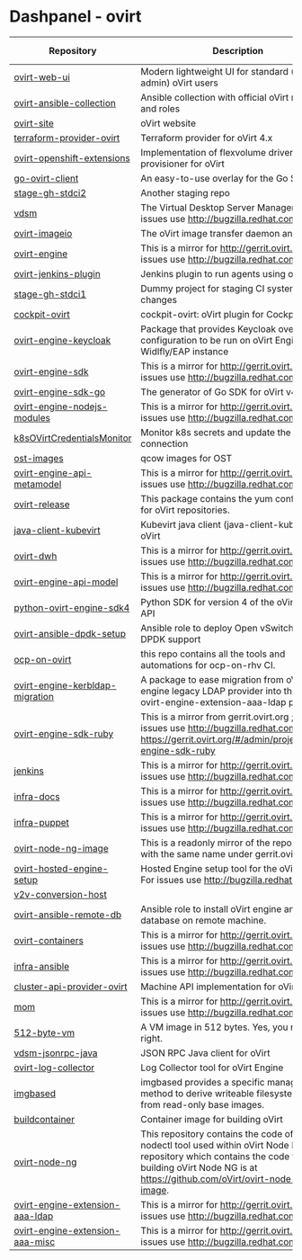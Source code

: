 
# Dashpanel - ovirt

| Repository | Description | Issues & PRs | Starred | Forks |
|---|---|---|---|---|
| [ovirt-web-ui](https://github.com/oVirt/ovirt-web-ui) | Modern lightweight UI for standard (non-admin) oVirt users | [52](https://github.com/ovirt/ovirt-web-ui/issues) | 79 | 65 |
| [ovirt-ansible-collection](https://github.com/oVirt/ovirt-ansible-collection) | Ansible collection with official oVirt modules and roles | [47](https://github.com/ovirt/ovirt-ansible-collection/issues) | 42 | 62 |
| [ovirt-site](https://github.com/oVirt/ovirt-site) | oVirt website | [31](https://github.com/ovirt/ovirt-site/issues) | 71 | 297 |
| [terraform-provider-ovirt](https://github.com/oVirt/terraform-provider-ovirt) | Terraform provider for oVirt 4.x | [24](https://github.com/ovirt/terraform-provider-ovirt/issues) | 124 | 60 |
| [ovirt-openshift-extensions](https://github.com/oVirt/ovirt-openshift-extensions) | Implementation of flexvolume driver and provisioner for oVirt | [18](https://github.com/ovirt/ovirt-openshift-extensions/issues) | 31 | 16 |
| [go-ovirt-client](https://github.com/oVirt/go-ovirt-client) | An easy-to-use overlay for the Go SDK. | [15](https://github.com/ovirt/go-ovirt-client/issues) | 5 | 5 |
| [stage-gh-stdci2](https://github.com/oVirt/stage-gh-stdci2) | Another staging repo | [14](https://github.com/ovirt/stage-gh-stdci2/issues) | 0 | 2 |
| [vdsm](https://github.com/oVirt/vdsm) | The Virtual Desktop Server Manager. For issues use http://bugzilla.redhat.com. | [11](https://github.com/ovirt/vdsm/issues) | 102 | 124 |
| [ovirt-imageio](https://github.com/oVirt/ovirt-imageio) | The oVirt image transfer daemon and clients. | [9](https://github.com/ovirt/ovirt-imageio/issues) | 12 | 12 |
| [ovirt-engine](https://github.com/oVirt/ovirt-engine) | This is a mirror for http://gerrit.ovirt.org, for issues use http://bugzilla.redhat.com | [7](https://github.com/ovirt/ovirt-engine/issues) | 331 | 198 |
| [ovirt-jenkins-plugin](https://github.com/oVirt/ovirt-jenkins-plugin) | Jenkins plugin to run agents using oVirt | [6](https://github.com/ovirt/ovirt-jenkins-plugin/issues) | 3 | 2 |
| [stage-gh-stdci1](https://github.com/oVirt/stage-gh-stdci1) | Dummy project for staging CI system changes | [6](https://github.com/ovirt/stage-gh-stdci1/issues) | 0 | 2 |
| [cockpit-ovirt](https://github.com/oVirt/cockpit-ovirt) | cockpit-ovirt: oVirt plugin for Cockpit Project | [5](https://github.com/ovirt/cockpit-ovirt/issues) | 8 | 13 |
| [ovirt-engine-keycloak](https://github.com/oVirt/ovirt-engine-keycloak) | Package that provides Keycloak overlay configuration to be run on oVirt Engine&#39;s Widlfly/EAP instance | [5](https://github.com/ovirt/ovirt-engine-keycloak/issues) | 0 | 2 |
| [ovirt-engine-sdk](https://github.com/oVirt/ovirt-engine-sdk) | This is a mirror for http://gerrit.ovirt.org, for issues use http://bugzilla.redhat.com | [5](https://github.com/ovirt/ovirt-engine-sdk/issues) | 77 | 77 |
| [ovirt-engine-sdk-go](https://github.com/oVirt/ovirt-engine-sdk-go) | The generator of Go SDK for oVirt v4.0&#43; | [4](https://github.com/ovirt/ovirt-engine-sdk-go/issues) | 19 | 25 |
| [ovirt-engine-nodejs-modules](https://github.com/oVirt/ovirt-engine-nodejs-modules) | This is a mirror for http://gerrit.ovirt.org, for issues use http://bugzilla.redhat.com | [3](https://github.com/ovirt/ovirt-engine-nodejs-modules/issues) | 0 | 3 |
| [k8sOVirtCredentialsMonitor](https://github.com/oVirt/k8sOVirtCredentialsMonitor) | Monitor k8s secrets and update the oVirt connection | [3](https://github.com/ovirt/k8sOVirtCredentialsMonitor/issues) | 1 | 2 |
| [ost-images](https://github.com/oVirt/ost-images) | qcow images for OST | [3](https://github.com/ovirt/ost-images/issues) | 0 | 3 |
| [ovirt-engine-api-metamodel](https://github.com/oVirt/ovirt-engine-api-metamodel) | This is a mirror for http://gerrit.ovirt.org, for issues use http://bugzilla.redhat.com | [2](https://github.com/ovirt/ovirt-engine-api-metamodel/issues) | 4 | 2 |
| [ovirt-release](https://github.com/oVirt/ovirt-release) | This package contains the yum configuration for oVirt repositories. | [2](https://github.com/ovirt/ovirt-release/issues) | 8 | 10 |
| [java-client-kubevirt](https://github.com/oVirt/java-client-kubevirt) | Kubevirt java client (java-client-kubevirt) for oVirt | [2](https://github.com/ovirt/java-client-kubevirt/issues) | 5 | 3 |
| [ovirt-dwh](https://github.com/oVirt/ovirt-dwh) | This is a mirror for http://gerrit.ovirt.org, for issues use http://bugzilla.redhat.com | [2](https://github.com/ovirt/ovirt-dwh/issues) | 4 | 15 |
| [ovirt-engine-api-model](https://github.com/oVirt/ovirt-engine-api-model) | This is a mirror for http://gerrit.ovirt.org, for issues use http://bugzilla.redhat.com | [2](https://github.com/ovirt/ovirt-engine-api-model/issues) | 18 | 16 |
| [python-ovirt-engine-sdk4](https://github.com/oVirt/python-ovirt-engine-sdk4) | Python SDK for version 4 of the oVirt Engine API | [2](https://github.com/ovirt/python-ovirt-engine-sdk4/issues) | 3 | 13 |
| [ovirt-ansible-dpdk-setup](https://github.com/oVirt/ovirt-ansible-dpdk-setup) | Ansible role to deploy Open vSwitch with DPDK support | [2](https://github.com/ovirt/ovirt-ansible-dpdk-setup/issues) | 7 | 4 |
| [ocp-on-ovirt](https://github.com/oVirt/ocp-on-ovirt) | this repo contains all the tools and automations for ocp-on-rhv CI. | [2](https://github.com/ovirt/ocp-on-ovirt/issues) | 8 | 9 |
| [ovirt-engine-kerbldap-migration](https://github.com/oVirt/ovirt-engine-kerbldap-migration) | A package to ease migration from oVirt engine legacy LDAP provider into the new ovirt-engine-extension-aaa-ldap provider. | [1](https://github.com/ovirt/ovirt-engine-kerbldap-migration/issues) | 3 | 1 |
| [ovirt-engine-sdk-ruby](https://github.com/oVirt/ovirt-engine-sdk-ruby) | This is a mirror from gerrit.ovirt.org ; for issues use http://bugzilla.redhat.com. See https://gerrit.ovirt.org/#/admin/projects/ovirt-engine-sdk-ruby | [1](https://github.com/ovirt/ovirt-engine-sdk-ruby/issues) | 16 | 9 |
| [jenkins](https://github.com/oVirt/jenkins) | This is a mirror for http://gerrit.ovirt.org, for issues use http://bugzilla.redhat.com | [1](https://github.com/ovirt/jenkins/issues) | 17 | 9 |
| [infra-docs](https://github.com/oVirt/infra-docs) | This is a mirror for http://gerrit.ovirt.org, for issues use http://bugzilla.redhat.com | [1](https://github.com/ovirt/infra-docs/issues) | 3 | 5 |
| [infra-puppet](https://github.com/oVirt/infra-puppet) | This is a mirror for http://gerrit.ovirt.org, for issues use http://bugzilla.redhat.com | [1](https://github.com/ovirt/infra-puppet/issues) | 0 | 1 |
| [ovirt-node-ng-image](https://github.com/oVirt/ovirt-node-ng-image) | This is a readonly mirror of the repository with the same name under gerrit.ovirt.org  | [1](https://github.com/ovirt/ovirt-node-ng-image/issues) | 4 | 6 |
| [ovirt-hosted-engine-setup](https://github.com/oVirt/ovirt-hosted-engine-setup) | Hosted Engine setup tool for the oVirt project. For issues use http://bugzilla.redhat.com | [1](https://github.com/ovirt/ovirt-hosted-engine-setup/issues) | 13 | 23 |
| [v2v-conversion-host](https://github.com/oVirt/v2v-conversion-host) |  | [1](https://github.com/ovirt/v2v-conversion-host/issues) | 8 | 21 |
| [ovirt-ansible-remote-db](https://github.com/oVirt/ovirt-ansible-remote-db) | Ansible role to install oVirt engine and dwh database on remote machine. | [1](https://github.com/ovirt/ovirt-ansible-remote-db/issues) | 1 | 1 |
| [ovirt-containers](https://github.com/oVirt/ovirt-containers) | This is a mirror for http://gerrit.ovirt.org, for issues use http://bugzilla.redhat.com | [1](https://github.com/ovirt/ovirt-containers/issues) | 9 | 7 |
| [infra-ansible](https://github.com/oVirt/infra-ansible) | This is a mirror for http://gerrit.ovirt.org, for issues use http://bugzilla.redhat.com | [1](https://github.com/ovirt/infra-ansible/issues) | 0 | 2 |
| [cluster-api-provider-ovirt](https://github.com/oVirt/cluster-api-provider-ovirt) | Machine API implementation for oVirt | [1](https://github.com/ovirt/cluster-api-provider-ovirt/issues) | 12 | 28 |
| [mom](https://github.com/oVirt/mom) | This is a mirror for http://gerrit.ovirt.org, for issues use http://bugzilla.redhat.com | [1](https://github.com/ovirt/mom/issues) | 11 | 13 |
| [512-byte-vm](https://github.com/oVirt/512-byte-vm) | A VM image in 512 bytes. Yes, you read it right. | [1](https://github.com/ovirt/512-byte-vm/issues) | 26 | 5 |
| [vdsm-jsonrpc-java](https://github.com/oVirt/vdsm-jsonrpc-java) | JSON RPC Java client for oVirt | [1](https://github.com/ovirt/vdsm-jsonrpc-java/issues) | 3 | 9 |
| [ovirt-log-collector](https://github.com/oVirt/ovirt-log-collector) | Log Collector tool for oVirt Engine | [1](https://github.com/ovirt/ovirt-log-collector/issues) | 4 | 8 |
| [imgbased](https://github.com/oVirt/imgbased) | imgbased provides a specific management method to derive writeable filesystem layers from read-only base images. | [1](https://github.com/ovirt/imgbased/issues) | 5 | 3 |
| [buildcontainer](https://github.com/oVirt/buildcontainer) | Container image for building oVirt | [1](https://github.com/ovirt/buildcontainer/issues) | 0 | 1 |
| [ovirt-node-ng](https://github.com/oVirt/ovirt-node-ng) | This repository contains the code of the nodectl tool used within oVirt Node NG. The repository which contains the code for building oVirt Node NG is at https://github.com/oVirt/ovirt-node-ng-image. | [1](https://github.com/ovirt/ovirt-node-ng/issues) | 13 | 12 |
| [ovirt-engine-extension-aaa-ldap](https://github.com/oVirt/ovirt-engine-extension-aaa-ldap) | This is a mirror for http://gerrit.ovirt.org, for issues use http://bugzilla.redhat.com | [1](https://github.com/ovirt/ovirt-engine-extension-aaa-ldap/issues) | 9 | 11 |
| [ovirt-engine-extension-aaa-misc](https://github.com/oVirt/ovirt-engine-extension-aaa-misc) | This is a mirror for http://gerrit.ovirt.org, for issues use http://bugzilla.redhat.com | [1](https://github.com/ovirt/ovirt-engine-extension-aaa-misc/issues) | 1 | 6 |
